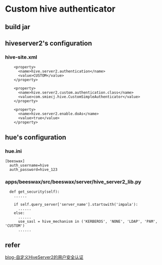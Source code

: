 # Custom hive authenticator
## build jar

## hiveserver2's configuration
### hive-site.xml
```
    <property>
      <name>hive.server2.authentication</name>
      <value>CUSTOM</value>
    </property>

    <property>
      <name>hive.server2.custom.authentication.class</name>
      <value>com.smiecj.hive.CustomSimpleAuthenticator</value>
    </property>

    <property>
      <name>hive.server2.enable.doAs</name>
      <value>true</value>
    </property>
```

## hue's configuration
### hue.ini
```
[beeswax]
  auth_username=hive
  auth_password=hive_123
```

### apps/beeswax/src/beeswax/server/hive_server2_lib.py
```
  def get_security(self):
    ......

    if self.query_server['server_name'].startswith('impala'):
      ......
    else:
      ......
      use_sasl = hive_mechanism in ('KERBEROS', 'NONE', 'LDAP', 'PAM', 'CUSTOM')
      ......
```

## refer
[blog-自定义HiveServer2的用户安全认证](http://lxw1234.com/archives/2016/01/600.htm)
